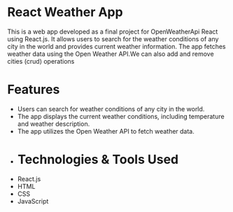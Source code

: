 # React Weather App
This is a web app developed as a final project for OpenWeatherApi React using React.js. It allows users to search for the weather conditions of any city in the world and provides current weather information. The app fetches weather data using the Open Weather API.We can also add and remove cities (crud) operations
# Features
- Users can search for weather conditions of any city in the world.
- The app displays the current weather conditions, including temperature and weather description.
- The app utilizes the Open Weather API to fetch weather data.
- # Technologies & Tools Used
- React.js
- HTML
- CSS
- JavaScript
